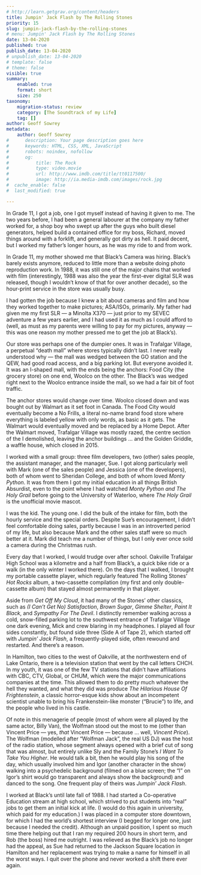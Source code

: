 ```yaml
---
# http://learn.getgrav.org/content/headers
title: Jumpin' Jack Flash by The Rolling Stones
priority: 15
slug: jumpin-jack-flash-by-the-rolling-stones
# menu: Jumpin' Jack Flash by The Rolling Stones
date: 13-04-2020
published: true
publish_date: 13-04-2020
# unpublish_date: 13-04-2020
# template: false
# theme: false
visible: true
summary:
    enabled: true
    format: short
    size: 250
taxonomy:
    migration-status: review
    category: [The Soundtrack of my Life]
    tag: []
author: Geoff Sowrey
metadata:
    author: Geoff Sowrey
#      description: Your page description goes here
#      keywords: HTML, CSS, XML, JavaScript
#      robots: noindex, nofollow
#      og:
#          title: The Rock
#          type: video.movie
#          url: http://www.imdb.com/title/tt0117500/
#          image: http://ia.media-imdb.com/images/rock.jpg
#  cache_enable: false
#  last_modified: true

---
```


In Grade 11, I got a job, one I got myself instead of having it given to me. The two years before, I had been a general labourer at the company my father worked for, a shop boy who swept up after the guys who built diesel generators, helped build a contained office for my boss, Richard, moved things around with a forklift, and generally got dirty as hell. It paid decent, but I worked my father’s longer hours, as he was my ride to and from work.

In Grade 11, my mother showed me that Black’s Camera was hiring. Black’s barely exists anymore, reduced to little more than a website doing photo reproduction work. In 1988, it was still one of the major chains that worked with film (interestingly, 1988 was also the year the first-ever digital SLR was released, though I wouldn’t know of that for over another decade), so the hour-print service in the store was usually busy.

I had gotten the job because I knew a bit about cameras and film and how they worked together to make pictures; ASA/ISOs, primarily. My father had given me my first SLR — a Minolta X370 — just prior to my SEVEC adventure a few years earlier, and I had used it as much as I could afford to (well, as must as my parents were willing to pay for my pictures, anyway — this was one reason my mother pressed me to get the job at Black’s).

Our store was perhaps one of the dumpier ones. It was in Trafalgar Village, a perpetual “death mall” where stores typically didn’t last. I never really understood why — the mall was wedged between the GO station and the QEW, had good road access, and a big parking lot. But everyone avoided it. It was an I-shaped mall, with the ends being the anchors: Food City (the grocery store) on one end, Woolco on the other. The Black’s was wedged right next to the Woolco entrance inside the mall, so we had a fair bit of foot traffic.

The anchor stores would change over time. Woolco closed down and was bought out by Walmart as it set foot in Canada. The Food City would eventually become a No Frills, a literal no-name brand food store where everything is labeled yellow with only words, as basic as it gets. The Walmart would eventually moved and be replaced by a Home Depot. After the Walmart moved, Trafalgar Village was mostly razed, the centre section of the I demolished, leaving the anchor buildings … and the Golden Griddle, a waffle house, which closed in 2015.

I worked with a small group: three film developers, two (other) sales people, the assistant manager, and the manager, Sue. I got along particularly well with Mark (one of the sales people) and Jessica (one of the developers), both of whom went to Sheridan College, and both of whom loved *Monty Python*. It was from them I got my initial education in all things British Absurdist, even to the point where I had watched *Monty Python and The Holy Grail* before going to the University of Waterloo, where *The Holy Grail* is the unofficial movie mascot.

I was the kid. The young one. I did the bulk of the intake for film, both the hourly service and the special orders. Despite Sue’s encouragement, I didn’t feel comfortable doing sales, partly because I was in an introverted period of my life, but also because Mark and the other sales staff were so much better at it. Mark did teach me a number of things, but I only ever once sold a camera during the Christmas rush.

Every day that I worked, I would trudge over after school. Oakville Trafalgar High School was a kilometre and a half from Black’s, a quick bike ride or a walk (in the only winter I worked there). On the days that I walked, I brought my portable cassette player, which regularly featured The Rolling Stones’ *Hot Rocks* album, a two-cassette compilation (my first and only double-cassette album) that stayed almost permanently in that player.

Aside from *Get Off My Cloud*, it had many of the Stones’ other classics, such as *(I Can’t Get No) Satisfaction*, *Brown Sugar*, *Gimme Shelter*, *Paint It Black*, and *Sympathy For The Devil*. I distinctly remember walking across a cold, snow-filled parking lot to the southwest entrance of Trafalgar Village one dark evening, Mick and crew blaring in my headphones. I played all four sides constantly, but found side three (Side A of Tape 2), which started off with *Jumpin’ Jack Flash*, a frequently-played side, often rewound and restarted. And there’s a reason.

In Hamilton, two cities to the west of Oakville, at the northwestern end of Lake Ontario, there is a television station that went by the call letters CHCH. In my youth, it was one of the few TV stations that didn’t have affiliations with CBC, CTV, Global, or CHUM, which were the major communications companies at the time. This allowed them to do pretty much whatever the hell they wanted, and what they did was produce *The Hilarious House Of Frightenstein*, a classic horror-esque kids show about an incompetent scientist unable to bring his Frankenstein-like monster (“Brucie”) to life, and the people who lived in his castle.

Of note in this menagerie of people (most of whom were all played by the same actor, Billy Van), the Wolfman stood out the most to me (other than Vincent Price — yes, *that* Vincent Price — because … well, *Vincent Price*). The Wolfman (modelled after “Wolfman Jack”, the real US DJ) was the host of the radio station, whose segment always opened with a brief cut of song that was almost, but entirely unlike Sly and the Family Stone’s *I Want To Take You Higher*. He would talk a bit, then he would play his song of the day, which usually involved him and Igor (another character in the show) walking into a psychedelic background (filmed on a blue screen; the “I” on Igor’s shirt would go transparent and always show the background) and danced to the song. One frequent play of theirs was *Jumpin’ Jack Flash*.

I worked at Black’s until late fall of 1988. I had started a Co-operative Education stream at high school, which strived to put students into “real” jobs to get them an initial kick at life. (I would do this again in university, which paid for my education.) I was placed in a computer store downtown, for which I had the world’s shortest interview (I begged for longer one, just because I needed the credit). Although an unpaid position, I spent so much time there helping out that I ran my required 200 hours in short term, and Rob (the boss) hired me outright. I was relieved as the Black’s job no longer had the appeal, as Sue had returned to the Jackson Square location in Hamilton and her replacement was trying to make a name for himself in all the worst ways. I quit over the phone and never worked a shift there ever again.